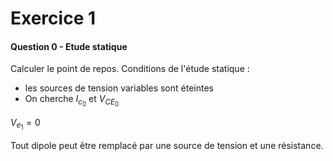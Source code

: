 # Exercice 1
#### Question 0 - Etude statique
Calculer le point de repos.
Conditions de l'étude statique :
- les sources de tension variables sont éteintes
- On cherche $I_{c_{0}}$ et $V_{CE_{0}}$

$V_{e_{1}} =0$ 

Tout dipole peut être remplacé par une source de tension et une résistance. 
